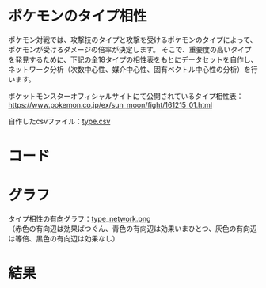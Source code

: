 # ポケモンのタイプ相性
ポケモン対戦では、攻撃技のタイプと攻撃を受けるポケモンのタイプによって、ポケモンが受けるダメージの倍率が決定します。
そこで、重要度の高いタイプを発見するために、下記の全18タイプの相性表をもとにデータセットを自作し、ネットワーク分析（次数中心性、媒介中心性、固有ベクトル中心性の分析）を行います。<br>

ポケットモンスターオフィシャルサイトにて公開されているタイプ相性表：https://www.pokemon.co.jp/ex/sun_moon/fight/161215_01.html <br>

自作したcsvファイル：[type.csv](type.csv/)

# コード

# グラフ
タイプ相性の有向グラフ：[type_network.png](type_network.png/) <br>
（赤色の有向辺は効果ばつぐん、青色の有向辺は効果いまひとつ、灰色の有向辺は等倍、黒色の有向辺は効果なし）

# 結果



